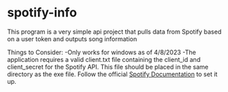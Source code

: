 # spotify-info
This program is a very simple api project that pulls data from Spotify based on a user token and outputs song information

Things to Consider:
-Only works for windows as of 4/8/2023
-The application requires a valid client.txt file containing the client_id and client_secret for the Spotify API. This file should be placed in the same directory as the exe file. Follow the official [Spotify Documentation](https://developer.spotify.com/documentation/web-api/) to set it up. 
